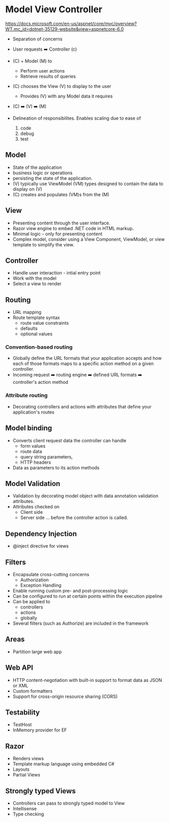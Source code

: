 # Model View Controller
https://docs.microsoft.com/en-us/aspnet/core/mvc/overview?WT.mc_id=dotnet-35129-website&view=aspnetcore-6.0

- Separation of concerns
- User requests ➡️ Controller (c)
- (C) + Model (M) to
  - Perform user actions
  - Retrieve results of queries
- (C) chooses the View (V) to display to the user
  - Provides (V) with any Model data it requires

- (C) ➡️ (V) ➡️ (M)

- Delineation of responsibilites. Enables scaling due to ease of
  1. code
  2. debug
  3. test

## Model

- State of the application
- business logic or operations
- persisting the state of the application.
- (V) typically use ViewModel (VM) types designed to contain the data to display on (V)
- (C) creates and populates (VM)s from the (M)

## View

- Presenting content through the user interface.
- Razor view engine to embed .NET code in HTML markup.
- Minimal logic - only for presenting content
- Complex model, consider using a View Component, ViewModel, or view template to simplify the view.

## Controller

- Handle user interaction - intial entry point
- Work with the model
- Select a view to render

## Routing
- URL mapping
- Route template syntax
  - route value constraints
  - defaults
  - optional values
### Convention-based routing
  - Globally define the URL formats that your application accepts and how each of those formats maps to a specific action method on a given controller.
  - Incoming request ➡️ routing engine ➡️ defined URL formats ➡️ controller's action method
### Attribute routing
- Decorating controllers and actions with attributes that define your application's routes

## Model binding
- Converts client request data the controller can handle
  - form values
  - route data
  - query string parameters,
  - HTTP headers
 - Data as parameters to its action methods

## Model Validation
- Validation by decorating model object with data annotation validation attributes.
- Attributes checked on
  - Client side
  - Server side
 ... before the controller action is called.

## Dependency Injection
- @inject directive for views

## Filters
- Encapsulate cross-cutting concerns
  - Authorization
  - Exception Handling
- Enable running custom pre- and post-processing logic
- Can be configured to run at certain points within the execution pipeline
- Can be applied to
  - controllers
  - actions
  - globally
- Several filters (such as Authorize) are included in the framework

## Areas
- Partition large web app

## Web API
- HTTP content-negotiation with built-in support to format data as JSON or XML
- Custom formatters
- Support for cross-origin resource sharing (CORS)

## Testability
- TestHost
- InMemory provider for EF

## Razor
- Renders views
- Template markup language using embedded C#
- Layouts
- Partial Views

## Strongly typed Views
- Controllers can pass to strongly typed model to View
- Intellisense
- Type checking

